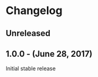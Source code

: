 Changelog
=========

Unreleased
----------

1.0.0 - (June 28, 2017)
------------------
Initial stable release

